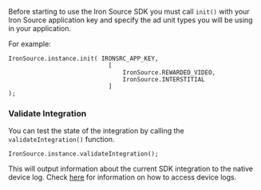 
Before starting to use the Iron Source SDK you must call `init()` with your Iron Source application key and specify the ad unit types you will be using in your application.

For example:

```as3
IronSource.instance.init( IRONSRC_APP_KEY,
                            [
                                IronSource.REWARDED_VIDEO,
                                IronSource.INTERSTITIAL
                            ]
);
```




### Validate Integration

You can test the state of the integration by calling the `validateIntegration()` function. 

```as3
IronSource.instance.validateIntegration();
```

This will output information about the current SDK integration to the native device log. Check [here](https://airnativeextensions.github.io/tutorials/device-logs) for information on how to access device logs. 


